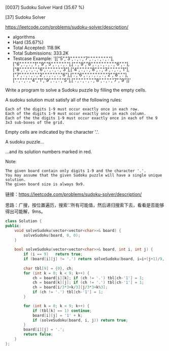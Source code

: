 [0037] Sudoku Solver                                                Hard   (35.67 %)

<!--front-->	
[37] Sudoku Solver  

https://leetcode.com/problems/sudoku-solver/description/

* algorithms
* Hard (35.67%)
* Total Accepted:    118.9K
* Total Submissions: 333.2K
* Testcase Example:  '[["5","3",".",".","7",".",".",".","."],["6",".",".","1","9","5",".",".","."],[".","9","8",".",".",".",".","6","."],["8",".",".",".","6",".",".",".","3"],["4",".",".","8",".","3",".",".","1"],["7",".",".",".","2",".",".",".","6"],[".","6",".",".",".",".","2","8","."],[".",".",".","4","1","9",".",".","5"],[".",".",".",".","8",".",".","7","9"]]'

Write a program to solve a Sudoku puzzle by filling the empty cells.

A sudoku solution must satisfy all of the following rules:


	Each of the digits 1-9 must occur exactly once in each row.
	Each of the digits 1-9 must occur exactly once in each column.
	Each of the the digits 1-9 must occur exactly once in each of the 9 3x3 sub-boxes of the grid.


Empty cells are indicated by the character '.'.


A sudoku puzzle...


...and its solution numbers marked in red.

Note:


	The given board contain only digits 1-9 and the character '.'.
	You may assume that the given Sudoku puzzle will have a single unique solution.
	The given board size is always 9x9.







<!--back-->

链接：https://leetcode.com/problems/sudoku-solver/description/

思路：广搜，按位置遍历，搜索'.'所有可能值，然后递归搜索下去，看看是否能够得出可能解，9ms。

```cpp
class Solution {
public:
    void solveSudoku(vector<vector<char>>& board) {
        solveSudoku(board, 0, 0);
    }
    
    bool solveSudoku(vector<vector<char>>& board, int i, int j) {
        if (i == 9)   return true;
        if (board[i][j] != '.') return solveSudoku(board, i=i+(j+1)/9, (j+1)%9);
        
        char tbl[9] = {0}, ch;
        for (int k = 0; k < 9; k++) {
            ch = board[i][k]; if (ch != '.') tbl[ch-'1'] = 1;
            ch = board[k][j]; if (ch != '.') tbl[ch-'1'] = 1;
            ch = board[i/3*3+k/3][j/3*3+k%3];
            if (ch != '.') tbl[ch-'1'] = 1;
        }

        for (int k = 0; k < 9; k++) {
            if (tbl[k] == 1) continue;
            board[i][j] = '1' + k;
            if (solveSudoku(board, i, j)) return true;
        }
        board[i][j] = '.';
        return false;
    }
};
```


